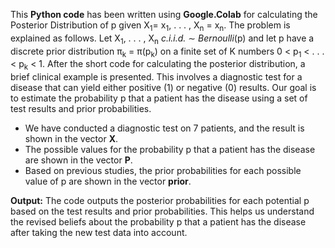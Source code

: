This **Python code** has been written using **Google.Colab** for calculating the Posterior Distribution of p given X<sub>1</sub>= x<sub>1</sub>, . . . , X<sub>n</sub> = x<sub>n</sub>. The problem is explained as follows.
Let X<sub>1</sub>, . . . , X<sub>n</sub> *c.i.i.d.* ∼ *Bernoulli*(p) and let p have a discrete prior distribution π<sub>k</sub> = π(p<sub>k</sub>) on a finite set of K numbers 0 < p<sub>1</sub> < . . . < p<sub>k</sub> < 1.
After the short code for calculating the posterior distribution, a brief clinical example is presented. This involves a diagnostic test for a disease that can yield either positive (1) or negative (0) results. Our goal is to estimate the probability p that a patient has the disease using a set of test results and prior probabilities.
* We have conducted a diagnostic test on 7 patients, and the result is shown in the vector **X**.
* The possible values for the probability p that a patient has the disease are shown in the vector **P**.
* Based on previous studies, the prior probabilities for each possible value of p are shown in the vector **prior**.

**Output:** The code outputs the posterior probabilities for each potential p based on the test results and prior probabilities. This helps us understand the revised beliefs about the probability p that a patient has the disease after taking the new test data into account.
